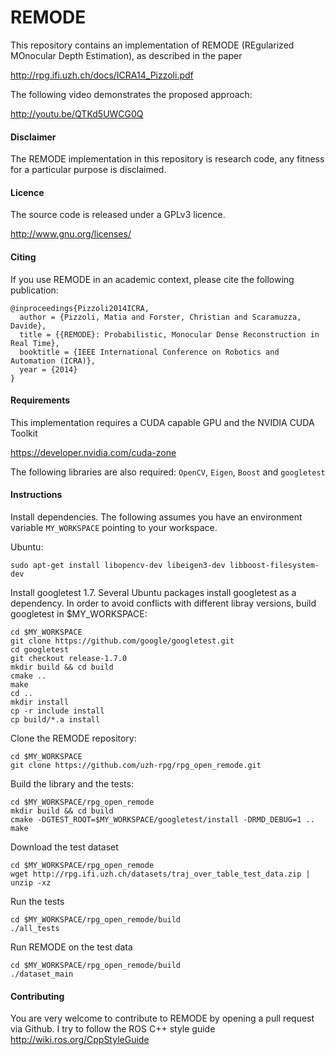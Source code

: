 REMODE
===

This repository contains an implementation of REMODE (REgularized MOnocular Depth Estimation), as described in the paper

http://rpg.ifi.uzh.ch/docs/ICRA14_Pizzoli.pdf

The following video demonstrates the proposed approach:

http://youtu.be/QTKd5UWCG0Q

#### Disclaimer

The REMODE implementation in this repository is research code, any fitness for a particular purpose is disclaimed.

#### Licence

The source code is released under a GPLv3 licence.

http://www.gnu.org/licenses/

#### Citing

If you use REMODE in an academic context, please cite the following publication:

    @inproceedings{Pizzoli2014ICRA,
      author = {Pizzoli, Matia and Forster, Christian and Scaramuzza, Davide},
      title = {{REMODE}: Probabilistic, Monocular Dense Reconstruction in Real Time},
      booktitle = {IEEE International Conference on Robotics and Automation (ICRA)},
      year = {2014}
    }

#### Requirements

This implementation requires a CUDA capable GPU and the NVIDIA CUDA Toolkit

https://developer.nvidia.com/cuda-zone

The following libraries are also required: `OpenCV`, `Eigen`, `Boost` and `googletest`

#### Instructions

Install dependencies. The following assumes you have an environment variable `MY_WORKSPACE` pointing to your workspace.

Ubuntu:
    
    sudo apt-get install libopencv-dev libeigen3-dev libboost-filesystem-dev
    
Install googletest 1.7. Several Ubuntu packages install googletest as a dependency. In order to avoid conflicts with different libray versions, build googletest in $MY_WORKSPACE:
    
    cd $MY_WORKSPACE
    git clone https://github.com/google/googletest.git
    cd googletest
    git checkout release-1.7.0
    mkdir build && cd build
    cmake ..
    make
    cd ..
    mkdir install
    cp -r include install
    cp build/*.a install

Clone the REMODE repository:

    cd $MY_WORKSPACE
    git clone https://github.com/uzh-rpg/rpg_open_remode.git

Build the library and the tests:

    cd $MY_WORKSPACE/rpg_open_remode
    mkdir build && cd build
    cmake -DGTEST_ROOT=$MY_WORKSPACE/googletest/install -DRMD_DEBUG=1 ..
    make
    
Download the test dataset

    cd $MY_WORKSPACE/rpg_open_remode
    wget http://rpg.ifi.uzh.ch/datasets/traj_over_table_test_data.zip | unzip -xz

Run the tests

    cd $MY_WORKSPACE/rpg_open_remode/build
    ./all_tests

Run REMODE on the test data

    cd $MY_WORKSPACE/rpg_open_remode/build
    ./dataset_main
   
#### Contributing

You are very welcome to contribute to REMODE by opening a pull request via Github.
I try to follow the ROS C++ style guide http://wiki.ros.org/CppStyleGuide
